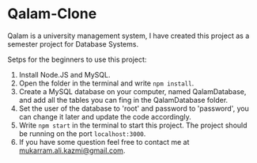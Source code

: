 # Qalam-Clone
Qalam is a university management system, I have created this project as a semester project for Database Systems.

Setps for the beginners to use this project:
1. Install Node.JS and MySQL.
2. Open the folder in the terminal and write `npm install`.
3. Create a MySQL database on your computer, named QalamDatabase, and add all the tables you can fing in the QalamDatabase folder.
4. Set the user of the database to 'root' and password to 'password', you can change it later and update the code accordingly.
5. Write `npm start` in the terminal to start this project. The project should be running on the port `localhost:3000`.
6. If you have some question feel free to contact me at mukarram.ali.kazmi@gmail.com.

